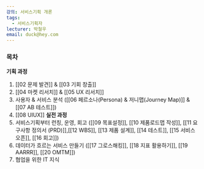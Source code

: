 ```yaml
---
강의: 서비스기획 개론
tags:
  - 서비스기획자
lecturer: 박철우
email: duck@hey.com
---
```

### 목차
**기획 과정**
1. [[02 문제 발견]] & [[03 기회 창출]]
2. [[04 마켓 리서치]] & [[05 UX 리서치]]
3. 사용자 & 서비스 분석  ([[06 페르소나(Persona) & 저니맵(Journey Map)]] & [[07 AB 테스트]])
4. [[08 UIUX]]
**실전 과정**
5. 서비스기획부터 런칭, 운영, 회고 ([[09 목표설정]], [[10 제품로드맵 작성]], [[11 요구사항 정의서 (PRD)]],[[12 WBS]], [[13 제품 설계]], [[14 테스트]], [[15 서비스 오픈]], [[16 회고]])
6. 데이터가 흐르는 서비스 만들기 ([[17 그로스해킹]], [[18 지표 활용하기]], [[19 AARRR]], [[20 OMTM]])
7. 협업을 위한 IT 지식